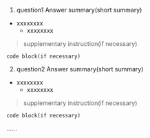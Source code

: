 1. question1
Answer summary(short summary)
- xxxxxxxx
    - xxxxxxxx

> supplementary instruction(if necessary)

```
code block(if necessary)
```

2. question2
Answer summary(short summary)
- xxxxxxxx
    - xxxxxxxx

> supplementary instruction(if necessary)

```
code block(if necessary)
```

......